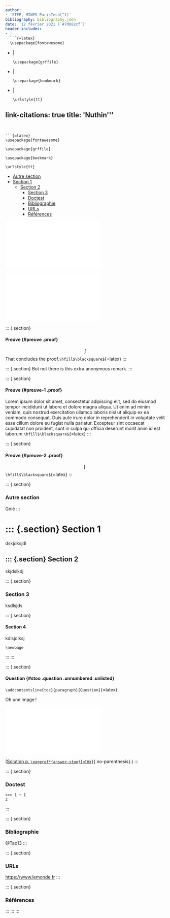 ```yaml
---
author:
- 'STEP, MINES ParisTech[^1]'
bibliography: bibliography.json
date: '12 février 2021 (`#7d082cf`)'
header-includes:
- |
  ```{=latex}
  \usepackage{fontawesome}
  ```
- |
  ```{=latex}
  \usepackage{grffile}
  ```
- |
  ```{=latex}
  \usepackage{bookmark}
  ```
- |
  ```{=latex}
  \urlstyle{tt}
  ```
link-citations: true
title: 'Nuthin'''
---
```


```{=latex}
\usepackage{fontawesome}
```

```{=latex}
\usepackage{grffile}
```

```{=latex}
\usepackage{bookmark}
```

```{=latex}
\urlstyle{tt}
```

-   [Autre section](#autre-section)
-   [Section 1](#section-1)
    -   [Section 2](#section-2)
        -   [Section 3](#section-3)
        -   [Doctest](#doctest)
        -   [Bibliographie](#bibliographie)
        -   [URLs](#urls)
        -   [Références](#références)

![Un exemple de dessin TikZ](images/tikz-picture.tex.pdf)

![Une image conçue en Python (Matplotlib)](images/low-pass.py.pdf)

::: {.section}
#### Preuve {#preuve .proof}

$$
\int
$$ That concludes the proof.`\hfill$\blacksquare$`{=latex}
:::

::: {.section}
But not there is this extra anonymous remark.
:::

::: {.section}
#### Preuve {#preuve-1 .proof}

Lorem ipsum dolor sit amet, consectetur adipiscing elit, sed do eiusmod
tempor incididunt ut labore et dolore magna aliqua. Ut enim ad minim
veniam, quis nostrud exercitation ullamco laboris nisi ut aliquip ex ea
commodo consequat. Duis aute irure dolor in reprehenderit in voluptate
velit esse cillum dolore eu fugiat nulla pariatur. Excepteur sint
occaecat cupidatat non proident, sunt in culpa qui officia deserunt
mollit anim id est laborum.`\hfill$\blacksquare$`{=latex}
:::

::: {.section}
#### Preuve {#preuve-2 .proof}

$$
\int.
$$`\hfill$\blacksquare$`{=latex}
:::

::: {.section}
### Autre section

Gnié
:::

::: {.section}
Section 1
=========

dskjdksjdl

::: {.section}
Section 2
---------

skjdslkdj

::: {.section}
### Section 3

ksdlsjds

::: {.section}
#### Section 4

kdlsjdlksj

```{=tex}
\newpage
```
:::
:::

::: {.section}
#### Question {#stoo .question .unnumbered .unlisted}

`\addcontentsline{toc}{paragraph}{Question}`{=latex}

Oh une image !

![Un exemple de dessin TikZ](images/tikz-picture.tex.pdf)

([Solution p.
`\pageref*{answer-stoo}`{=tex}](#answer-stoo){.no-parenthesis}.)
:::

::: {.section}
### Doctest

    >>> 1 + 1
    2
:::

::: {.section}
### Bibliographie

@Tao13
:::

::: {.section}
### URLs

<https://www.lemonde.fr>
:::

::: {.section}
### Références
:::
:::
:::

[^1]: Ce document est un des produits du projet [$\mbox{\faGithub}$
    `boisgera/CDIS`](https://github.com/), initié par la collaboration
    de [(S)ébastien
    Boisgérault](mailto:sebastien.boisgerault@mines-paristech.fr)
    (CAOR), [(T)homas Romary](mailto:thomas.romary@mines-paristech.fr)
    et [(E)milie Chautru](mailto:emilie.chautru@mines-paristech.fr)
    (GEOSCIENCES), [(P)auline
    Bernard](mailto:pauline.bernard@mines-paristech.fr) (CAS), avec la
    contribution de [Gabriel
    Stoltz](mailto:gabriel-stolz@mines-paristech.fr) (Ecole des Ponts
    ParisTech, CERMICS). Il est mis à disposition selon les termes de
    [la licence Creative Commons "attribution -- pas d'utilisation
    commerciale -- partage dans les mêmes conditions" 4.0
    internationale](http://creativecommons.org/licenses/by-nc-sa/).
